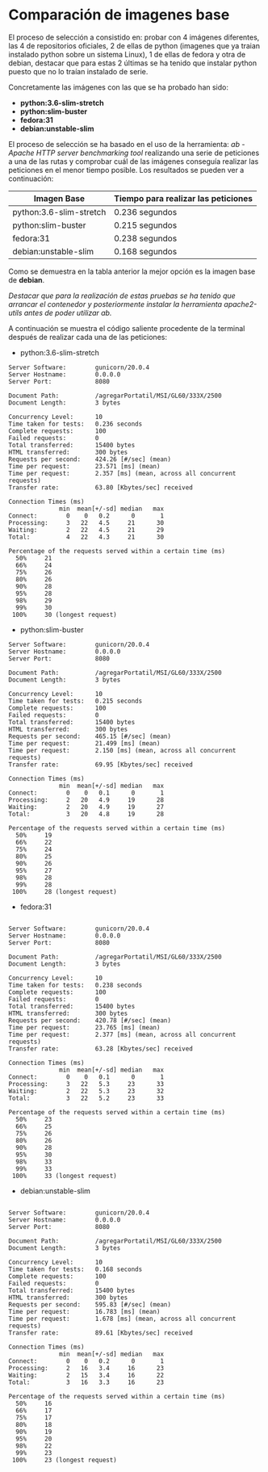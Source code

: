 # Comparación de imagenes base

El proceso de selección a consistido en: probar con 4 imágenes diferentes, las 4 de repositorios oficiales, 2 de ellas de python (imagenes que ya traian instalado python sobre un sistema Linux), 1 de ellas de fedora y otra de debian, destacar que para estas 2 últimas se ha tenido que instalar python puesto que no lo traían instalado de serie.

Concretamente las imágenes con las que se ha probado han sido:

* **python:3.6-slim-stretch**
* **python:slim-buster**
* **fedora:31**
* **debian:unstable-slim**

El proceso de selección se ha basado en el uso de la herramienta: *ab - Apache HTTP server benchmarking tool* realizando una serie de peticiones a una de las rutas y comprobar cuál de las imágenes conseguía realizar las peticiones en el menor tiempo posible. Los resultados se pueden ver a continuación:

|Imagen Base|Tiempo para realizar las peticiones|
|--------|--------|
|python:3.6-slim-stretch|0.236 segundos|
|python:slim-buster|0.215 segundos|
|fedora:31|0.238 segundos|
|debian:unstable-slim|0.168 segundos|

Como se demuestra en la tabla anterior la mejor opción es la imagen base de **debian**.

*Destacar que para la realización de estas pruebas se ha tenido que arrancar el contenedor y posteriormente instalar la herramienta apache2-utils antes de poder utilizar ab.*

A continuación se muestra el código saliente procedente de la terminal después de realizar cada una de las peticiones:

* python:3.6-slim-stretch

```
Server Software:        gunicorn/20.0.4
Server Hostname:        0.0.0.0
Server Port:            8080

Document Path:          /agregarPortatil/MSI/GL60/333X/2500
Document Length:        3 bytes

Concurrency Level:      10
Time taken for tests:   0.236 seconds
Complete requests:      100
Failed requests:        0
Total transferred:      15400 bytes
HTML transferred:       300 bytes
Requests per second:    424.26 [#/sec] (mean)
Time per request:       23.571 [ms] (mean)
Time per request:       2.357 [ms] (mean, across all concurrent requests)
Transfer rate:          63.80 [Kbytes/sec] received

Connection Times (ms)
              min  mean[+/-sd] median   max
Connect:        0    0   0.2      0       1
Processing:     3   22   4.5     21      30
Waiting:        2   22   4.5     21      29
Total:          4   22   4.3     21      30

Percentage of the requests served within a certain time (ms)
  50%     21
  66%     24
  75%     26
  80%     26
  90%     28
  95%     28
  98%     29
  99%     30
 100%     30 (longest request)
```

* python:slim-buster

```
Server Software:        gunicorn/20.0.4
Server Hostname:        0.0.0.0
Server Port:            8080

Document Path:          /agregarPortatil/MSI/GL60/333X/2500
Document Length:        3 bytes

Concurrency Level:      10
Time taken for tests:   0.215 seconds
Complete requests:      100
Failed requests:        0
Total transferred:      15400 bytes
HTML transferred:       300 bytes
Requests per second:    465.15 [#/sec] (mean)
Time per request:       21.499 [ms] (mean)
Time per request:       2.150 [ms] (mean, across all concurrent requests)
Transfer rate:          69.95 [Kbytes/sec] received

Connection Times (ms)
              min  mean[+/-sd] median   max
Connect:        0    0   0.1      0       1
Processing:     2   20   4.9     19      28
Waiting:        2   20   4.9     19      27
Total:          3   20   4.8     19      28

Percentage of the requests served within a certain time (ms)
  50%     19
  66%     22
  75%     24
  80%     25
  90%     26
  95%     27
  98%     28
  99%     28
 100%     28 (longest request)

```

* fedora:31

```

Server Software:        gunicorn/20.0.4
Server Hostname:        0.0.0.0
Server Port:            8080

Document Path:          /agregarPortatil/MSI/GL60/333X/2500
Document Length:        3 bytes

Concurrency Level:      10
Time taken for tests:   0.238 seconds
Complete requests:      100
Failed requests:        0
Total transferred:      15400 bytes
HTML transferred:       300 bytes
Requests per second:    420.78 [#/sec] (mean)
Time per request:       23.765 [ms] (mean)
Time per request:       2.377 [ms] (mean, across all concurrent requests)
Transfer rate:          63.28 [Kbytes/sec] received

Connection Times (ms)
              min  mean[+/-sd] median   max
Connect:        0    0   0.1      0       1
Processing:     3   22   5.3     23      33
Waiting:        2   22   5.3     23      32
Total:          3   22   5.2     23      33

Percentage of the requests served within a certain time (ms)
  50%     23
  66%     25
  75%     26
  80%     26
  90%     28
  95%     30
  98%     33
  99%     33
 100%     33 (longest request)

```

* debian:unstable-slim

```

Server Software:        gunicorn/20.0.4
Server Hostname:        0.0.0.0
Server Port:            8080

Document Path:          /agregarPortatil/MSI/GL60/333X/2500
Document Length:        3 bytes

Concurrency Level:      10
Time taken for tests:   0.168 seconds
Complete requests:      100
Failed requests:        0
Total transferred:      15400 bytes
HTML transferred:       300 bytes
Requests per second:    595.83 [#/sec] (mean)
Time per request:       16.783 [ms] (mean)
Time per request:       1.678 [ms] (mean, across all concurrent requests)
Transfer rate:          89.61 [Kbytes/sec] received

Connection Times (ms)
              min  mean[+/-sd] median   max
Connect:        0    0   0.2      0       1
Processing:     2   16   3.4     16      23
Waiting:        2   15   3.4     16      22
Total:          3   16   3.3     16      23

Percentage of the requests served within a certain time (ms)
  50%     16
  66%     17
  75%     17
  80%     18
  90%     19
  95%     20
  98%     22
  99%     23
 100%     23 (longest request)

```
